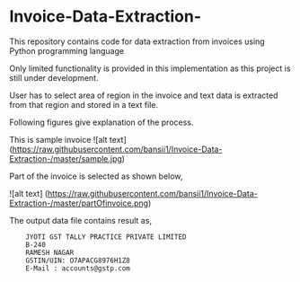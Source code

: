 # Invoice-Data-Extraction-
This repository contains code for data extraction from invoices using Python programming language

Only limited functionality is provided in this implementation as this project is still under development.

User has to select area of region in the invoice and text data is extracted from that region and stored in a text file.

Following figures give explanation of the process.

This is sample invoice
![alt text]   (https://raw.githubusercontent.com/bansii1/Invoice-Data-Extraction-/master/sample.jpg)


Part of the invoice is selected as shown below,


![alt text]   (https://raw.githubusercontent.com/bansii1/Invoice-Data-Extraction-/master/partOfinvoice.png)

The output data file contains result as,

        JYOTI GST TALLY PRACTICE PRIVATE LIMITED
        B-240
        RAMESH NAGAR
        GSTIN/UIN: O7APACG8976H1Z8
        E-Mail : accounts@gstp.com

